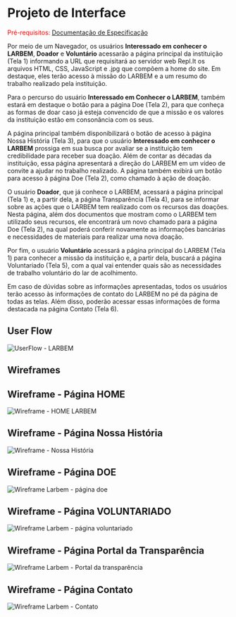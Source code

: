 
# Projeto de Interface

<span style="color:red">Pré-requisitos: <a href="02-Especificação do Projeto.md"> Documentação de Especificação</a></span>

Por meio de um Navegador, os usuários **Interessado em conhecer o LARBEM**, **Doador** e **Voluntário** acessarão a página principal da instituição (Tela 1) informando a URL que requisitará ao servidor web Repl.It os arquivos HTML, CSS, JavaScript e .jpg que compõem a home do site. Em destaque, eles terão acesso à missão do LARBEM e a um resumo do trabalho realizado pela instituição.

Para o percurso do usuário **Interessado em Conhecer o LARBEM**, também estará em destaque o botão para a página Doe (Tela 2), para que conheça as formas de doar caso já esteja convencido de que a missão e os valores da instituição estão em consonância com os seus.

A página principal também disponibilizará o botão de acesso à página Nossa História (Tela 3), para que o usuário **Interessado em conhecer o LARBEM** prossiga em sua busca por avaliar se a instituição tem credibilidade para receber sua doação. Além de contar as décadas da instituição, essa página apresentará a direção do LARBEM em um vídeo de convite a ajudar no trabalho realizado. A página também exibirá um botão para acesso à página Doe (Tela 2), como chamado à ação de doação.

O usuário **Doador**, que já conhece o LARBEM, acessará a página principal (Tela 1) e, a partir dela, a página Transparência (Tela 4), para se informar sobre as ações que o LARBEM tem realizado com os recursos das doações. Nesta página, além dos documentos que mostram como o LARBEM tem utilizado seus recursos, ele encontrará um novo chamado para a página Doe (Tela 2), na qual poderá conferir novamente as informações bancárias e necessidades de materiais para realizar uma nova doação.

Por fim, o usuário **Voluntário** acessará a página principal do LARBEM (Tela 1) para conhecer a missão da instituição e, a partir dela, buscará a página Voluntariado (Tela 5), com a qual vai entender quais são as necessidades de trabalho voluntário do lar de acolhimento.

Em caso de dúvidas sobre as informações apresentadas, todos os usuários terão acesso às informações de contato do LARBEM no pé da página de todas as telas. Além disso, poderão acessar essas informações de forma destacada na página Contato (Tela 6).

## User Flow

![UserFlow - LARBEM](img/UserflowLARBEMv.1.jpg)



## Wireframes



## Wireframe - Página HOME
![Wireframe - HOME LARBEM](img/2WireframeHOMELARBEM.png)

## Wireframe - Página Nossa História
![Wireframe - Nossa História](https://github.com/ICEI-PUC-Minas-PMV-SI/pmv-si-2021-1-e1-proj-web-t1-larbem/blob/main/docs/img/Wireframe%20-%20Nossa%20Hist%C3%B3ria.png)

## Wireframe - Página DOE
![Wireframe Larbem - página doe](https://github.com/ICEI-PUC-Minas-PMV-SI/pmv-si-2021-1-e1-proj-web-t1-larbem/blob/main/docs/img/Wireframe%20Larbem%20(1).png)

## Wireframe - Página VOLUNTARIADO
![Wireframe Larbem - página voluntariado](img/WireframeVoluntariado3.jpg)

## Wireframe - Página Portal da Transparência
![Wireframe Larbem - Portal da transparência](https://github.com/ICEI-PUC-Minas-PMV-SI/pmv-si-2021-1-e1-proj-web-t1-larbem/blob/main/docs/img/Wireframe%20-%20Portal%20da%20Transpar%C3%AAncia.png)

## Wireframe - Página Contato 
![Wireframe Larbem - Contato](https://github.com/ICEI-PUC-Minas-PMV-SI/pmv-si-2021-1-e1-proj-web-t1-larbem/blob/main/docs/img/Frame.Contato.PNG)


